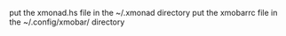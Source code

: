 put the xmonad.hs file in the ~/.xmonad directory
put the xmobarrc file in the ~/.config/xmobar/ directory

